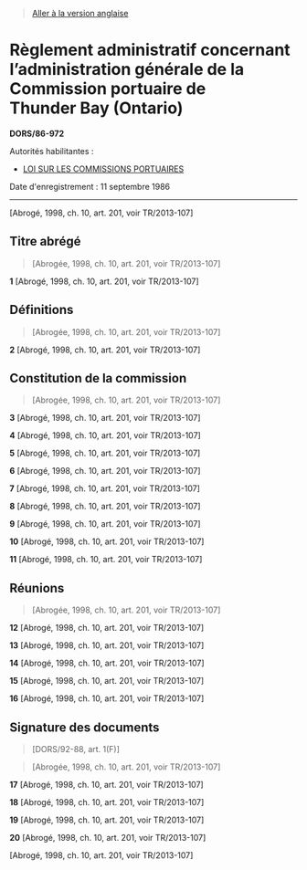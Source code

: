 > [Aller à la version anglaise](/en/Regulations/Statutory%20Orders%20and%20Regulations/86/972.md)

# Règlement administratif concernant l’administration générale de la Commission portuaire de Thunder Bay (Ontario)

**DORS/86-972**

Autorités habilitantes : 
- [LOI SUR LES COMMISSIONS PORTUAIRES](/fr/Lois/Lois%20révisées%20du%20Canada/H/H-1.md)

Date d'enregistrement : 11 septembre 1986

----------


[Abrogé, 1998, ch. 10, art. 201, voir TR/2013-107]



## Titre abrégé
> [Abrogée, 1998, ch. 10, art. 201, voir TR/2013-107]



**1** [Abrogé, 1998, ch. 10, art. 201, voir TR/2013-107]




## Définitions
> [Abrogée, 1998, ch. 10, art. 201, voir TR/2013-107]



**2** [Abrogé, 1998, ch. 10, art. 201, voir TR/2013-107]




## Constitution de la commission
> [Abrogée, 1998, ch. 10, art. 201, voir TR/2013-107]



**3** [Abrogé, 1998, ch. 10, art. 201, voir TR/2013-107]



**4** [Abrogé, 1998, ch. 10, art. 201, voir TR/2013-107]



**5** [Abrogé, 1998, ch. 10, art. 201, voir TR/2013-107]



**6** [Abrogé, 1998, ch. 10, art. 201, voir TR/2013-107]



**7** [Abrogé, 1998, ch. 10, art. 201, voir TR/2013-107]



**8** [Abrogé, 1998, ch. 10, art. 201, voir TR/2013-107]



**9** [Abrogé, 1998, ch. 10, art. 201, voir TR/2013-107]



**10** [Abrogé, 1998, ch. 10, art. 201, voir TR/2013-107]



**11** [Abrogé, 1998, ch. 10, art. 201, voir TR/2013-107]




## Réunions
> [Abrogée, 1998, ch. 10, art. 201, voir TR/2013-107]



**12** [Abrogé, 1998, ch. 10, art. 201, voir TR/2013-107]



**13** [Abrogé, 1998, ch. 10, art. 201, voir TR/2013-107]



**14** [Abrogé, 1998, ch. 10, art. 201, voir TR/2013-107]



**15** [Abrogé, 1998, ch. 10, art. 201, voir TR/2013-107]



**16** [Abrogé, 1998, ch. 10, art. 201, voir TR/2013-107]




## Signature des documents
> [DORS/92-88, art. 1(F)]

> [Abrogée, 1998, ch. 10, art. 201, voir TR/2013-107]



**17** [Abrogé, 1998, ch. 10, art. 201, voir TR/2013-107]



**18** [Abrogé, 1998, ch. 10, art. 201, voir TR/2013-107]



**19** [Abrogé, 1998, ch. 10, art. 201, voir TR/2013-107]



**20** [Abrogé, 1998, ch. 10, art. 201, voir TR/2013-107]


[Abrogé, 1998, ch. 10, art. 201, voir TR/2013-107]


